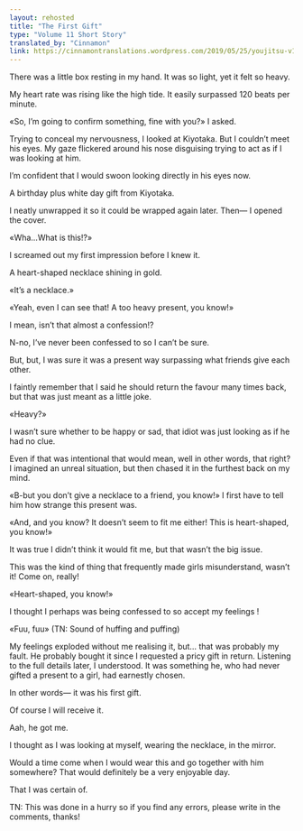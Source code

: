 ```yaml
---
layout: rehosted
title: "The First Gift"
type: "Volume 11 Short Story"
translated_by: "Cinnamon"
link: https://cinnamontranslations.wordpress.com/2019/05/25/youjitsu-v11-ss-karuizawa-kei-the-first-gift/
---
```

<p>There was a little box resting in my hand. It was so light, yet it felt so heavy.</p>

<p>My heart rate was rising like the high tide. It easily surpassed 120 beats per minute.</p>

<p>«So, I’m going to confirm something, fine with you?» I asked.</p>

<p>Trying to conceal my nervousness, I looked at Kiyotaka. But I couldn’t meet his eyes. My gaze flickered around his nose disguising trying to act as if I was looking at him.</p>

<p>I’m confident that I would swoon looking directly in his eyes now.</p>

<p>A birthday plus white day gift from Kiyotaka.</p>

<p>I neatly unwrapped it so it could be wrapped again later. Then— I opened the cover.</p>

<p>«Wha…What is this!?»</p>

<p>I screamed out my first impression before I knew it.</p>

<p>A heart-shaped necklace shining in gold.</p>

<p>«It’s a necklace.»</p>

<p>«Yeah, even I can see that! A too heavy present, you know!»</p>

<p>I mean, isn’t that almost a confession!?</p>

<p>N-no, I’ve never been confessed to so I can’t be sure.</p>

<p>But, but, I was sure it was a present way surpassing what friends give each other.</p>

<p>I faintly remember that I said he should return the favour many times back, but that was just meant as a little joke.</p>

<p>«Heavy?»</p>

<p>I wasn’t sure whether to be happy or sad, that idiot was just looking as if he had no clue.</p>

<p>Even if that was intentional that would mean, well in other words, that right? I imagined an unreal situation, but then chased it in the furthest back on my mind.</p>

<p>«B-but you don’t give a necklace to a friend, you know!» I first have to tell him how strange this present was.</p>

<p>«And, and you know? It doesn’t seem to fit me either! This is heart-shaped, you know!»</p>

<p>It was true I didn’t think it would fit me, but that wasn’t the big issue.</p>

<p>This was the kind of thing that frequently made girls misunderstand, wasn’t it! Come on, really!</p>

<p>«Heart-shaped, you know!»</p>

<p>I thought I perhaps was being confessed to so accept my feelings !</p>

<p>«Fuu, fuu» (TN: Sound of huffing and puffing)</p>

<p>My feelings exploded without me realising it, but… that was probably my fault. He probably bought it since I requested a pricy gift in return. Listening to the full details later, I understood. It was something he, who had never gifted a present to a girl, had earnestly chosen.</p>

<p>In other words— it was his first gift.</p>

<p>Of course I will receive it.</p>

<p>Aah, he got me.</p>

<p>I thought as I was looking at myself, wearing the necklace, in the mirror.</p>

<p>Would a time come when I would wear this and go together with him somewhere? That would definitely be a very enjoyable day.</p>

<p>That I was certain of.</p>


<p>TN: This was done in a hurry so if you find any errors, please write in the comments, thanks!</p>
